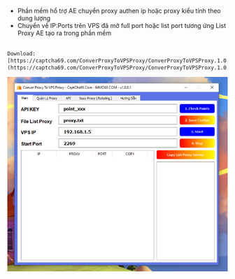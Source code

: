 

- Phần mềm hổ trợ AE chuyển proxy authen ip hoặc proxy kiểu tính theo dung lượng
- Chuyển về IP:Ports trên VPS đã mở full port hoặc list port tương ứng List Proxy AE tạo ra trong phần mềm

```

Download: [https://captcha69.com/ConverProxyToVPSProxy/ConverProxyToVPSProxy.1.0.0.1.rar](https://captcha69.com/ConverProxyToVPSProxy/ConverProxyToVPSProxy.1.0.0.1.rar)

```

![ConverProxy](conver-proxy.png)
